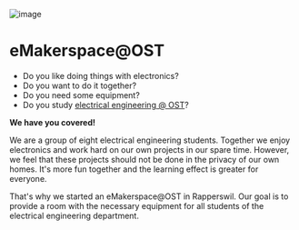 ![image](https://github.com/eMakerspace/logo/releases/download/v1.1.0/logo_black.png)

# eMakerspace@OST
- Do you like doing things with electronics?
- Do you want to do it together?
- Do you need some equipment?
- Do you study [electrical engineering @ OST](https://www.ost.ch/de/studium/technik/bachelor-electrical-and-computer-engineering)?

**We have you covered!**

We are a group of eight electrical engineering students. Together we enjoy electronics and work hard on our own projects in our spare time.
However, we feel that these projects should not be done in the privacy of our own homes. It's more fun together and the learning effect is greater for everyone.

That's why we started an eMakerspace@OST in Rapperswil.
Our goal is to provide a room with the necessary equipment for all students of the electrical engineering department.
